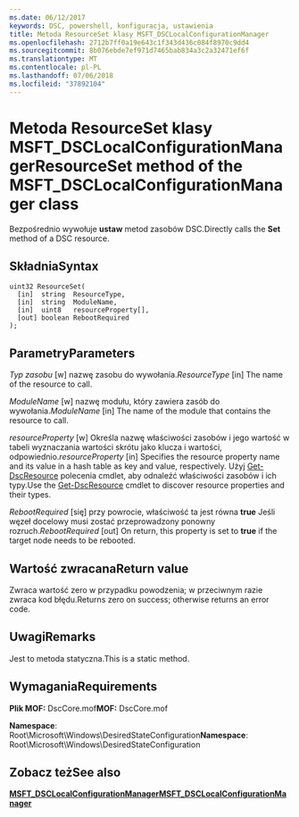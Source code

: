 ```yaml
---
ms.date: 06/12/2017
keywords: DSC, powershell, konfiguracja, ustawienia
title: Metoda ResourceSet klasy MSFT_DSCLocalConfigurationManager
ms.openlocfilehash: 2712b7ff0a19e643c1f343d436c084f8970c9dd4
ms.sourcegitcommit: 8b076ebde7ef971d7465bab834a3c2a32471ef6f
ms.translationtype: MT
ms.contentlocale: pl-PL
ms.lasthandoff: 07/06/2018
ms.locfileid: "37892104"
---
```

# <a name="resourceset-method-of-the-msftdsclocalconfigurationmanager-class"></a><span data-ttu-id="bdba8-103">Metoda ResourceSet klasy MSFT_DSCLocalConfigurationManager</span><span class="sxs-lookup"><span data-stu-id="bdba8-103">ResourceSet method of the MSFT_DSCLocalConfigurationManager class</span></span>

<span data-ttu-id="bdba8-104">Bezpośrednio wywołuje **ustaw** metod zasobów DSC.</span><span class="sxs-lookup"><span data-stu-id="bdba8-104">Directly calls the **Set** method of a DSC resource.</span></span>

## <a name="syntax"></a><span data-ttu-id="bdba8-105">Składnia</span><span class="sxs-lookup"><span data-stu-id="bdba8-105">Syntax</span></span>

```mof
uint32 ResourceSet(
  [in]  string  ResourceType,
  [in]  string  ModuleName,
  [in]  uint8   resourceProperty[],
  [out] boolean RebootRequired
);
```

## <a name="parameters"></a><span data-ttu-id="bdba8-106">Parametry</span><span class="sxs-lookup"><span data-stu-id="bdba8-106">Parameters</span></span>

<span data-ttu-id="bdba8-107">*Typ zasobu* \[w\] nazwę zasobu do wywołania.</span><span class="sxs-lookup"><span data-stu-id="bdba8-107">*ResourceType* \[in\] The name of the resource to call.</span></span>

<span data-ttu-id="bdba8-108">*ModuleName* \[w\] nazwę modułu, który zawiera zasób do wywołania.</span><span class="sxs-lookup"><span data-stu-id="bdba8-108">*ModuleName* \[in\] The name of the module that contains the resource to call.</span></span>

<span data-ttu-id="bdba8-109">*resourceProperty* \[w\] Określa nazwę właściwości zasobów i jego wartość w tabeli wyznaczania wartości skrótu jako klucza i wartości, odpowiednio.</span><span class="sxs-lookup"><span data-stu-id="bdba8-109">*resourceProperty* \[in\] Specifies the resource property name and its value in a hash table as key and value, respectively.</span></span> <span data-ttu-id="bdba8-110">Użyj [Get-DscResource](/powershell/module/PSDesiredStateConfiguration/Get-DscResource) polecenia cmdlet, aby odnaleźć właściwości zasobów i ich typy.</span><span class="sxs-lookup"><span data-stu-id="bdba8-110">Use the [Get-DscResource](/powershell/module/PSDesiredStateConfiguration/Get-DscResource) cmdlet to discover resource properties and their types.</span></span>

<span data-ttu-id="bdba8-111">*RebootRequired* \[się\] przy powrocie, właściwość ta jest równa **true** Jeśli węzeł docelowy musi zostać przeprowadzony ponowny rozruch.</span><span class="sxs-lookup"><span data-stu-id="bdba8-111">*RebootRequired* \[out\] On return, this property is set to **true** if the target node needs to be rebooted.</span></span>

## <a name="return-value"></a><span data-ttu-id="bdba8-112">Wartość zwracana</span><span class="sxs-lookup"><span data-stu-id="bdba8-112">Return value</span></span>

<span data-ttu-id="bdba8-113">Zwraca wartość zero w przypadku powodzenia; w przeciwnym razie zwraca kod błędu.</span><span class="sxs-lookup"><span data-stu-id="bdba8-113">Returns zero on success; otherwise returns an error code.</span></span>

## <a name="remarks"></a><span data-ttu-id="bdba8-114">Uwagi</span><span class="sxs-lookup"><span data-stu-id="bdba8-114">Remarks</span></span>

<span data-ttu-id="bdba8-115">Jest to metoda statyczna.</span><span class="sxs-lookup"><span data-stu-id="bdba8-115">This is a static method.</span></span>

## <a name="requirements"></a><span data-ttu-id="bdba8-116">Wymagania</span><span class="sxs-lookup"><span data-stu-id="bdba8-116">Requirements</span></span>

<span data-ttu-id="bdba8-117">**Plik MOF:** DscCore.mof</span><span class="sxs-lookup"><span data-stu-id="bdba8-117">**MOF:** DscCore.mof</span></span>

<span data-ttu-id="bdba8-118">**Namespace**: Root\Microsoft\Windows\DesiredStateConfiguration</span><span class="sxs-lookup"><span data-stu-id="bdba8-118">**Namespace**: Root\Microsoft\Windows\DesiredStateConfiguration</span></span>

## <a name="see-also"></a><span data-ttu-id="bdba8-119">Zobacz też</span><span class="sxs-lookup"><span data-stu-id="bdba8-119">See also</span></span>

[<span data-ttu-id="bdba8-120">**MSFT_DSCLocalConfigurationManager**</span><span class="sxs-lookup"><span data-stu-id="bdba8-120">**MSFT_DSCLocalConfigurationManager**</span></span>](msft-dsclocalconfigurationmanager.md)
